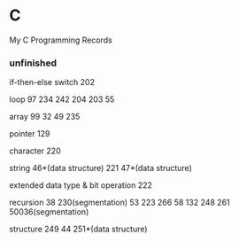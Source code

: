# C

My C Programming Records

### unfinished

if-then-else switch 202

loop 97 234 242 204 203 55

array 99 32 49 235

pointer 129

character 220

string 46*(data structure) 221 47*(data structure)

extended data type & bit operation 222

recursion 38 230(segmentation) 53 223 266 58 132 248 261 50036(segmentation)

structure 249 44 251*(data structure)
